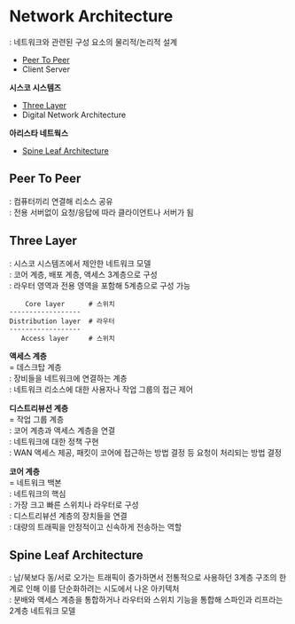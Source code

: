 # Network Architecture   
: 네트워크와 관련된 구성 요소의 물리적/논리적 설계  

- [Peer To Peer](#peer-to-peer)
- Client Server

**시스코 시스템즈**  
- [Three Layer](#three-layer)
- Digital Network Architecture

**아리스타 네트웍스**  
- [Spine Leaf Architecture](#spine-leaf-architecture)



## Peer To Peer
: 컴퓨터끼리 연결해 리소스 공유  
: 전용 서버없이 요청/응답에 따라 클라이언트나 서버가 됨  



## Three Layer
: 시스코 시스템즈에서 제안한 네트워크 모델  
: 코어 계층, 배포 계층, 액세스 3계층으로 구성  
: 라우터 영역과 전용 영역을 포함해 5계층으로 구성 가능  


```   
    Core layer      # 스위치
------------------
Distribution layer  # 라우터   
------------------
   Access layer     # 스위치      
```

**액세스 계층**  
= 데스크탑 계층  
: 장비들을 네트워크에 연결하는 계층  
: 네트워크 리소스에 대한 사용자나 작업 그룹의 접근 제어  

**디스트리뷰션 계층**  
= 작업 그룹 계층  
: 코어 계층과 액세스 계층을 연결  
: 네트워크에 대한 정책 구현  
: WAN 액세스 제공, 패킷이 코어에 접근하는 방법 결정 등 요청이 처리되는 방법 결정  

**코어 계층**  
= 네트워크 백본  
: 네트워크의 핵심  
: 가장 크고 빠른 스위치나 라우터로 구성  
: 디스트리뷰션 계층의 장치들을 연결  
: 대량의 트래픽을 안정적이고 신속하게 전송하는 역할 



## Spine Leaf Architecture
: 남/북보다 동/서로 오가는 트래픽이 증가하면서 전통적으로 사용하던 3계층 구조의 한계로 인해 이를 단순화하려는 시도에서 나온 아키텍처  
: 분배와 액세스 계층을 통합하거나 라우터와 스위치 기능을 통합해 스파인과 리프라는 2계층 네트워크 모델  
